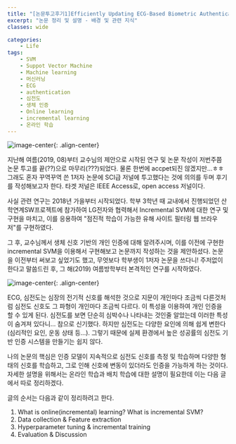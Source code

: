 ```yaml
---
title: "[논문투고후기1]Efficiently Updating ECG-Based Biometric Authentication Based on Incremental Learning"
excerpt: "논문 정리 및 설명 - 배경 및 관련 지식"
classes: wide

categories:
    - Life
tags:
    - SVM
    - Suppot Vector Machine
    - Machine learning
    - 머신러닝
    - ECG
    - authentication
    - 심전도
    - 생체 인증
    - Online learning
    - incremental learning
    - 온라인 학습
---
```


![image-center](https://username-jm.github.io/assets/images/paper_review/1.png){: .align-center}

지난해 여름(2019, 08)부터 교수님의 제안으로 시작된 연구 및 논문 작성이 저번주쯤 논문 투고를 끝(??)으로 마무리(???)되었다. 물론 한번에 accpet되진 않겠지만...ㅎㅎ 그래도 혼자 꾸역꾸역 쓴 1저자 논문에 SCI급 저널에 투고했다는 것에 의의를 두며 후기를 작성해보고자 한다. 타겟 저널은 IEEE Access로, open access 저널이다. 

사실 관련 연구는 2018년 가을부터 시작되었다. 학부 3학년 때 교내에서 진행되었던 산학연계SW프로젝트에 참가하여 LG전자와 협력해서 Incremental SVM에 대한 연구 및 구현을 마치고, 이를 응용하여 "점진적 학습이 가능한 유해 사이트 필터링 웹 브라우저"를 구현하였다.

그 후, 교수님께서 생체 신호 기반의 개인 인증에 대해 알려주시며, 이를 이전에 구현한 incremental SVM을 이용해서 구현해보고 논문까지 작성하는 것을 제안하셨다. 논문을 이전부터 써보고 싶었기도 했고, 무엇보다 학부생이 1저자 논문을 쓰다니! 주저없이 한다고 말씀드린 후, 그 해(2019) 여름방학부터 본격적인 연구를 시작하였다.

![image-center](https://username-jm.github.io/assets/images/paper_review/3.png){: .align-center}

ECG, 심전도는 심장의 전기적 신호를 해석한 것으로 지문이 개인마다 조금씩 다른것처럼 심전도 신호도 그 파형이 개인마다 조금씩 다르다. 이 특성을 이용하여 개인 인증을 할 수 있게 된다. 심전도를 보면 단순히 심박수나 나타내는 것인줄 알았는데 이러한 특성이 숨겨져 있다니... 참으로 신기했다. 하지만 심전도는 다양한 요인에 의해 쉽게 변한다 (심리적인 요인, 운동 상태 등...). 그렇기 때문에 실제 환경에서 높은 성공률의 심전도 기반 인증 시스템을 만들기는 쉽지 않다. 

나의 논문의 핵심은 인증 모델이 지속적으로 심전도 신호를 측정 및 학습하며 다양한 형태의 신호를 학습하고, 그로 인해 신호에 변동이 있더라도 인증을 가능하게 하는 것이다. 자세한 설명을 위해서는 온라인 학습과 배치 학습에 대한 설명이 필요한데 이는 다음 글에서 따로 정리하겠다.

글의 순서는 다음과 같이 정리하려고 한다. 
1. What is online(incremental) learning? What is incremental SVM?
2. Data collection & Feature extraction
3. Hyperparameter tuning & incremental training
4. Evaluation & Discussion





